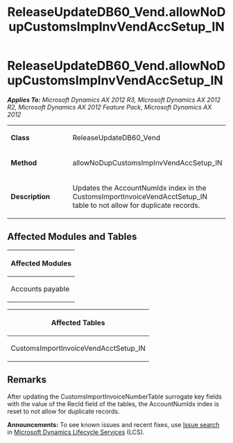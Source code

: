 ﻿---
title: ReleaseUpdateDB60_Vend.allowNoDupCustomsImpInvVendAccSetup_IN
TOCTitle: ReleaseUpdateDB60_Vend.allowNoDupCustomsImpInvVendAccSetup_IN
ms:assetid: 9401096e-ba98-c994-171c-040a5994b702
ms:mtpsurl: https://msdn.microsoft.com/en-us/library/JJ686134(v=AX.60)
ms:contentKeyID: 49709838
ms.date: 05/18/2015
mtps_version: v=AX.60
---

# ReleaseUpdateDB60\_Vend.allowNoDupCustomsImpInvVendAccSetup\_IN 


_**Applies To:** Microsoft Dynamics AX 2012 R3, Microsoft Dynamics AX 2012 R2, Microsoft Dynamics AX 2012 Feature Pack, Microsoft Dynamics AX 2012_

<table>
<colgroup>
<col style="width: 50%" />
<col style="width: 50%" />
</colgroup>
<tbody>
<tr class="odd">
<td><p><strong>Class</strong></p></td>
<td><p>ReleaseUpdateDB60_Vend</p></td>
</tr>
<tr class="even">
<td><p><strong>Method</strong></p></td>
<td><p>allowNoDupCustomsImpInvVendAccSetup_IN</p></td>
</tr>
<tr class="odd">
<td><p><strong>Description</strong></p></td>
<td><p>Updates the AccountNumIdx index in the CustomsImportInvoiceVendAcctSetup_IN table to not allow for duplicate records.</p></td>
</tr>
</tbody>
</table>


## Affected Modules and Tables

<table>
<colgroup>
<col style="width: 100%" />
</colgroup>
<thead>
<tr class="header">
<th><p>Affected Modules</p></th>
</tr>
</thead>
<tbody>
<tr class="odd">
<td><p>Accounts payable</p></td>
</tr>
</tbody>
</table>


<table>
<colgroup>
<col style="width: 100%" />
</colgroup>
<thead>
<tr class="header">
<th><p>Affected Tables</p></th>
</tr>
</thead>
<tbody>
<tr class="odd">
<td><p>CustomsImportInvoiceVendAcctSetup_IN</p></td>
</tr>
</tbody>
</table>


## Remarks

After updating the CustomsImportInvoiceNumberTable surrogate key fields with the value of the RecId field of the tables, the AccountNumIdx index is reset to not allow for duplicate records.

  
**Announcements:** To see known issues and recent fixes, use [Issue search](http://go.microsoft.com/fwlink/?linkid=389258) in [Microsoft Dynamics Lifecycle Services](http://go.microsoft.com/fwlink/?linkid=306505) (LCS).

